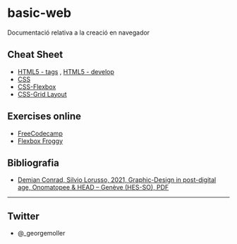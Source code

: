 # basic-web
Documentació relativa a la creació en navegador

## Cheat Sheet
* [HTML5 - tags](https://www.december.com/html/spec/HTML5-Cheat-Sheet.pdf) , [HTML5 - develop](https://html.com/wp-content/uploads/html-cheat-sheet.pdf)
* [CSS](https://cloud.netlifyusercontent.com/assets/344dbf88-fdf9-42bb-adb4-46f01eedd629/d7fb67af-5180-463d-b58a-bfd4a220d5d0/css3-cheat-sheet.pdf)
* [CSS-Flexbox](https://darekkay.com/flexbox-cheatsheet/flexbox-cheatsheet.pdf)
* [CSS-Grid Layout](http://logongas.es/lib/exe/fetch.php?media=clase:daw:diw:1eval:css_grid_layout_cheatsheet.pdf)

## Exercises online
* [FreeCodecamp](https://www.freecodecamp.org/)
* [Flexbox Froggy](https://flexboxfroggy.com/)

## Bibliografia
* [Demian Conrad, Silvio Lorusso, 2021, Graphic-Design in post-digital age, Onomatopee & HEAD – Genève (HES-SO), PDF](https://api.head-publishing.ch/uploads/GRAPHIC_DESIGN_IN_THE_POST_DIGITAL_AGE_d299efb5a0_d84e2e2e0a.pdf)

___

## Twitter
* @_georgemoller
